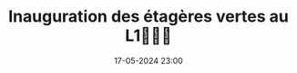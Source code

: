 ---
layout: ../../../layouts/Actu.astro
date : "17-05-2024 23:00"

title: "Inauguration des étagères vertes au L1💚🌻🌱"

auteur :
  - bsu

image : "/assets/fildactus/actualites/05-17-bsu.jpg"

source : "https://www.instagram.com/p/C7EcPwtI_lk/"
---